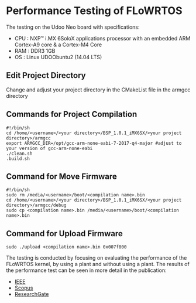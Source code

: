 # Performance Testing of FLoWRTOS
The testing on the Udoo Neo board with specifications:
* CPU : NXP™ i.MX 6SoloX applications processor with an embedded ARM Cortex-A9 core & a Cortex-M4 Core
* RAM : DDR3 1GB
* OS : Linux UDOObuntu2 (14.04 LTS)

## Edit Project Directory
Change and adjust your project directory in the CMakeList file in the armgcc directory

## Commands for Project Compilation
```
#!/bin/sh
cd /home/<username>/<your directory>/BSP_1.0.1_iMX6SX/<your project directory>/armgcc
export ARMGCC_DIR=/opt/gcc-arm-none-eabi-7-2017-q4-major #adjust to your version of gcc-arm-none-eabi
./clean.sh
.build.sh
```

## Command for Move Firmware
```
#!/bin/sh
sudo rm /media/<username>/boot/<compilation name>.bin
cd /home/<username>/<your directory>/BSP_1.0.1_iMX6SX/<your project directory>/armgcc/debug
sudo cp <compilation name>.bin /media/<username>/boot/<compilation name>.bin
```

## Command for Upload Firmware
```
sudo ./upload <compilation name>.bin 0x007f800
```

The  testing  is conducted  by  focusing  on  evaluating the performance of the FLoWRTOS kernel, by using a plant and without using a plant. The results of the performance test can be seen in more detail in the publication:
* [IEEE][ieee-url]
* [Scopus][scopus-url]
* [ResearchGate][researchGate-url]

<!-- MARKDOWN LINKS -->
[ieee-url]: https://ieeexplore.ieee.org/document/8628544/
[scopus-url]: https://www.mendeley.com/catalogue/aa41ee16-69b3-33bb-b783-95d87d85bae2/
[researchGate-url]: https://www.researchgate.net/publication/330792251_Development_and_Performance_Testing_of_FLoWRTOS_with_Random_Case_3_Main_Processes_on_The_Head_System_of_T-FLoW_Robot/
